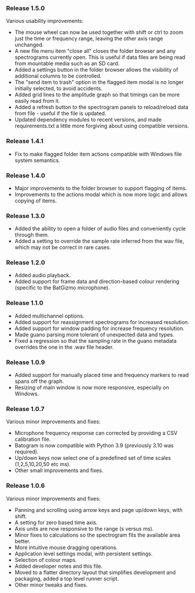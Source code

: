 ### Release 1.5.0
Various usability improvements:
* The mouse wheel can now be used together with shift or ctrl to zoom just the time or frequency 
range, leaving the other axis range unchanged.
* A new file menu item "close all" closes the folder browser and any spectrograms currently open.
This is useful if data files are being read from mountable media such as an SD card. 
* Added a settings button in the folder browser allows the visibility of additional columns to be controlled.
* The "send item to trash" option in the flagged item modal is no longer initially selected, to avoid accidents.
* Added grid lines to the amplitude graph so that timings can be more easily read from it.
* Added a refresh button to the spectrogram panels to reload/reload data from file - useful 
if the file is updated.
* Updated dependency modules to recent versions, and made requirements.txt a little more forgiving about using 
compatible versions.

### Release 1.4.1
* Fix to make flagged folder item actions compatible with Windows file system semantics. 

### Release 1.4.0
* Major improvements to the folder browser to support flagging of items.
* Improvements to the actions modal which is now more logic and allows copying of items.

### Release 1.3.0
* Added the ability to open a folder of audio files and conveniently cycle through them.
* Added a setting to override the sample rate inferred from the wav file, which may not be correct in rare cases.

### Release 1.2.0
* Added audio playback.
* Added support for frame data and direction-based colour rendering (specific to the BatGizmo microphone).

### Release 1.1.0
* Added multichannel options.
* Added support for reassignment spectrograms for increased resolution.
* Added support for window padding for increase frequency resolution.
* Made guano parsing more tolerant of unexpected data and types.
* Fixed a regression so that the sampling rate in the guano metadata overrides the one in the .wav file header.

### Release 1.0.9
* Added support for manually placed time and frequency markers to read spans off the graph.
* Resizing of main window is now more responsive, especially on Windows.

### Release 1.0.7
Various minor improvements and fixes:
* Microphone frequency response can corrected by providing a CSV calibration file.   
* Batogram is now compatible with Python 3.9 (previously 3.10 was required).
* Up/down keys now select one of a predefined set of time scales (1,2,5,10,20,50 etc ms).
* Other small improvements and fixes.

### Release 1.0.6
Various minor improvements and fixes:
* Panning and scrolling using arrow keys and page up/down keys, with shift.
* A setting for zero based time axis.
* Axis units are now responsive to the range (s versus ms).
* Minor fixes to calculations so the spectrogram fits the available area better.
* More intuitive mouse dragging operations.
* Application level settings modal, with persistent settings.
* Selection of colour maps.
* Added developer notes and this file.
* Moved to a flatter directory layout that simplifies development and packaging, added a top level runner script.
* Other minor tweaks and fixes.